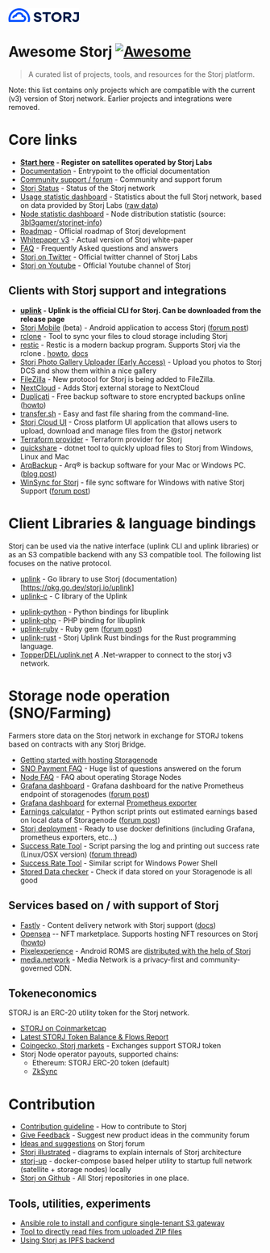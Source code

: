 <picture>
  <source media="(prefers-color-scheme: dark)" srcset="https://raw.githubusercontent.com/storj/.github/main/assets/storj-logo-full-white.png">
  <source media="(prefers-color-scheme: light)" srcset="https://raw.githubusercontent.com/storj/.github/main/assets/storj-logo-full-color.png">
  <img alt="Storj logo" src="https://raw.githubusercontent.com/storj/.github/main/assets/storj-logo-full-color.png" width="140">
</picture>

# Awesome Storj [![Awesome](https://cdn.rawgit.com/sindresorhus/awesome/d7305f38d29fed78fa85652e3a63e154dd8e8829/media/badge.svg)](https://github.com/sindresorhus/awesome)

> A curated list of projects, tools, and resources for the Storj platform. 

Note: this list contains only projects which are compatible with the current (v3) version of Storj network. Earlier projects and integrations were removed.

# Core links

- **[Start here](https://www.storj.io/) - Register on satellites operated by Storj Labs**
- [Documentation](https://docs.storj.io/dcs/) - Entrypoint to the official documentation
- [Community support / forum](forum.storj.io/) - Community and support forum
- [Storj Status](https://status.storj.io/) - Status of the Storj network
- [Usage statistic dashboard](https://storjstats.info/) - Statistics about the full Storj network, based on data provided by Storj Labs ([raw data](https://stats.storjshare.io/))
- [Node statistic dashboard](https://storjnet.info/) - Node distribution statistic (source: [3bl3gamer/storjnet-info](https://github.com/3bl3gamer/storjnet-info))
- [Roadmap](https://github.com/storj/roadmap/) - Official roadmap of Storj development
- [Whitepaper v3](https://storj.io/storj.pdf) - Actual version of Storj white-paper 
- [FAQ](https://docs.storj.io/dcs/support/faqs) - Frequently Asked questions and answers 
- [Storj on Twitter](https://twitter.com/storj/) - Official twitter channel of Storj Labs
- [Storj on Youtube](https://www.youtube.com/c/StorjLabs) - Official Youtube channel of Storj

## Clients with Storj support and integrations 

* **[uplink](https://github.com/storj/storj/releases) - Uplink is the official CLI for Storj. Can be downloaded from the release page** 
* [Storj Mobile](https://play.google.com/store/apps/details?id=com.storj_mobile) (beta) - Android application to access Storj ([forum post](https://forum.storj.io/t/storj-mobile-beta-for-android/15578))
* [rclone](https://rclone.org/storj/) - Tool to sync your files to cloud storage including Storj 
* [restic](https://restic.net/) - Restic is a modern backup program. Supports Storj via the rclone . [howto](https://docs.storj.io/dcs/how-tos/backup-with-restic), [docs](https://restic.readthedocs.io/en/stable/030_preparing_a_new_repo.html#other-services-via-rclone)
* [Storj Photo Gallery Uploader (Early Access)](https://play.google.com/store/apps/details?id=io.storj.photogalleryuploader) - Upload you photos to Storj DCS and show them within a nice gallery
* [FileZilla](https://docs.storj.io/dcs/how-tos/set-up-filezilla-for-decentralized-file-transfer) - New protocol for Storj is being added to FileZilla. 
* [NextCloud](https://apps.nextcloud.com/apps/storj) - Adds Storj external storage to NextCloud 
* [Duplicati](https://www.duplicati.com/) - Free backup software to store encrypted backups online ([howto](https://docs.storj.io/dcs/how-tos/backup-with-duplicati))
* [transfer.sh](https://github.com/dutchcoders/transfer.sh) - Easy and fast file sharing from the command-line.
* [Storj Cloud UI](https://github.com/FazioNico/storj-cloud-ui) - Cross platform UI application that allows users to upload, download and manage files from the @storj network
* [Terraform provider](http://github.com/mjpitz/terraform-provider-storj) - Terraform provider for Storj
* [quickshare](https://github.com/TopperDEL/Quickshare) - dotnet tool to quickly upload files to Storj from Windows, Linux and Mac
* [ArqBackup](https://www.arqbackup.com) - Arq® is backup software for your Mac or Windows PC. ([blog post](https://www.arqbackup.com/blog/backup-to-storj-with-arq/))
* [WinSync for Storj](https://github.com/TonyTosol/WinSync-for-storj-comunity-made-) - file sync software for Windows with native Storj Support ([forum post](https://forum.storj.io/t/winsync-for-storj-native-storj-sync-app-for-windows/24499?u=alexey))

# Client Libraries & language bindings

Storj can be used via the native interface (uplink CLI and uplink libraries) or as an S3 compatible backend with any S3 compatible tool. The following list focuses on the native protocol.

- [uplink](https://github.com/storj/uplink) - Go library to use Storj (documentation)[https://pkg.go.dev/storj.io/uplink]
- [uplink-c](https://github.com/storj/uplink-c) - C library of the Uplink

* [uplink-python](https://github.com/storj-thirdparty/uplink-python) - Python bindings for libuplink
* [uplink-php](https://github.com/storj-thirdparty/uplink-php/pull/20#pullrequestreview-818737763) - PHP binding for libuplink
* [uplink-ruby](https://forum.storj.io/t/uplink-for-ruby) - Ruby gem ([forum post](https://forum.storj.io/t/uplink-for-ruby/22929?u=bre))
* [uplink-rust](https://github.com/storj-thirdparty/uplink-rust) - Storj Uplink Rust bindings for the Rust programming language.
* [TopperDEL/uplink.net](https://github.com/TopperDEL/uplink.net)  A .Net-wrapper to connect to the storj v3 network.

# Storage node operation (SNO/Farming)

Farmers store data on the Storj network in exchange for STORJ tokens based on contracts with any Storj Bridge.

- [Getting started with hosting Storagenode](https://www.storj.io/host-a-node/)
- [SNO Payment FAQ](https://forum.storj.io/t/sno-payment-mega-faq/16228) - Huge list of questions answered on the forum
- [Node FAQ](https://docs.storj.io/node/resources/faq) - FAQ about operating Storage Nodes
- [Grafana dashboard](https://gist.github.com/littleskunk/b16567743626d9dd33454463a2e8a5d4) - Grafana dashboard for the native Prometheus endpoint of storagenodes ([forum post](https://forum.storj.io/t/tech-preview-email-alerts-with-grafana-and-prometheus/16156/8))
- [Grafana dashboard](https://github.com/anclrii/Storj-Exporter-dashboard) for external [Prometheus exporter](https://github.com/anclrii/Storj-Exporter)
- [Earnings calculator](https://github.com/ReneSmeekes/storj_earnings) - Python script prints out estimated earnings based on local data of Storagenode ([forum post](https://forum.storj.io/t/earnings-calculator-update-2022-01-13-v11-0-0-detailed-earnings-info-and-health-status-of-your-node-including-vetting-progress/1794/432))
- [Storj deployment](https://github.com/tomaae/storj-deployment) - Ready to use docker definitions (including Grafana, prometheus exporters, etc...)
- [Success Rate Tool](https://github.com/ReneSmeekes/storj_success_rate) - Script parsing the log and printing out success rate (Linux/OSX version) ([forum thread](https://forum.storj.io/t/success-rate-script-now-updated-for-new-delete-terminology-since-v1-29-3/5114))
- [Success Rate Tool](https://github.com/AlexeyALeonov/success_rate) - Similar script for Windows Power Shell
- [Stored Data checker](https://github.com/elek/storagenode-checksum) - Check if data stored on your Storagenode is all good

## Services based on / with support of Storj 

* [Fastly](https://fastly.com) - Content delivery network with Storj support ([docs](https://docs.fastly.com/en/guides/storj-dcs-object-storage))
* [Opensea](https://opensea.io/) -- NFT marketplace. Supports hosting NFT resources on Storj ([howto](https://docs.storj.io/dcs/how-tos/nft-storage))
* [Pixelexperience](https://download.pixelexperience.org/) - Android ROMS are [distributed with the help of Storj](https://www.storj.io/blog/pixelexperience-scales-up-software-distribution-with-storj-dcs)
* [media.network](https://docs.media.network/storj-about/) - Media Network is a privacy-first and community-governed CDN.

## Tokeneconomics

STORJ is an ERC-20 utility token for the Storj network.

* [STORJ on Coinmarketcap](https://coinmarketcap.com/currencies/storj/)
* [Latest STORJ Token Balance & Flows Report](https://www.storj.io/category/token-report)
* [Coingecko, Storj markets](https://www.coingecko.com/en/coins/storj#markets) - Exchanges support STORJ token
* Storj Node operator payouts, supported chains:
  * Ethereum: STORJ ERC-20 token (default)
  * [ZkSync](https://storj-labs.gitbook.io/node/dependencies/storage-node-operator-payout-information/zk-sync-opt-in-for-snos)

# Contribution

- [Contribution guideline](https://github.com/storj/storj/blob/main/CONTRIBUTING.md) - How to contribute to Storj
- [Give Feedback](https://forum.storj.io/c/ideas-and-suggestions/5) - Suggest new product ideas in the community forum
- [Ideas and suggestions](https://forum.storj.io/c/ideas-and-suggestions/5) on Storj forum
- [Storj illustrated](https://github.com/storj/illustrated) - diagrams to explain internals of Storj architecture
- [storj-up](https://github.com/storj/up) - docker-compose based helper utility to startup full network (satellite + storage nodes) locally
- [Storj on Github](https://github.com/storj) - All Storj repositories in one place.

## Tools, utilities, experiments

- [Ansible role to install and configure single-tenant S3 gateway](https://gitlab.phowork.fr/phowork/iac/ansible/roles/storj-gateway-st)
- [Tool to directly read files from uploaded ZIP files](https://github.com/storj/zipper)
- [Using Storj as IPFS backend](https://github.com/kaloyan-raev/ipfs-go-ds-storj)
